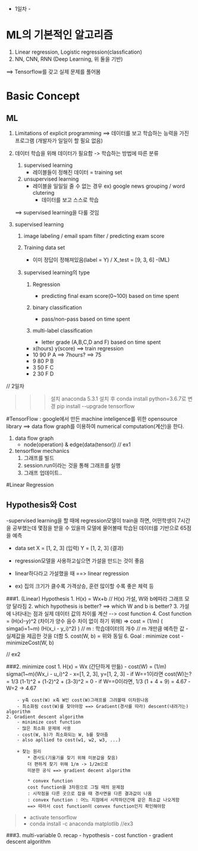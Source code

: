 - 1일차 -
# ML의 기본적인 알고리즘
1. Linear regression, Logistic regression(classfication)
2. NN, CNN, RNN (Deep Learning, 위 둘을 기반)

==> Tensorflow를 갖고 실제 문제를 풀어봄

# Basic Concept

## ML
1. Limitations of explicit programming
  ==> 데이터를 보고 학습하는 능력을 가진 프로그램 (개발자가 일일이 할 필요 없음)

2. 데이터 학습을 위해 데이터가 필요함 -> 학습하는 방법에 따른 분류
    1. supervised learning
        - 레이블들이 정해진 데이터 = training set
    2. unsupervised learning
        - 레이블을 일일일 줄 수 없는 경우 ex) google news grouping / word clutering
            - 데이터를 보고 스스로 학습

    ==> supervised learning을 다룰 것임

3. supervised learning
    1. image labeling / email spam filter / predicting exam score
    2. Training data set
        - 이미 정답이 정해져있음(label = Y) / X_test = [9, 3, 6] -(ML)
    3. supervised learning의 type
        1. Regression
            - predicting final exam score(0~100) based on time spent
                
        2. binary classification
            - pass/non-pass based on time spent
        3. multi-label classification
            - letter grade (A,B,C,D and F) based on time spent

        + x(hours) y(score) ==> train regression
        +  10       90 P A     ==> 7hours? ==> 75
        +   9       80 P B
        +   3       50 F C
        +   2       30 F D
    
    
    
// 2일차
>>> 설치
>>> anaconda 5.3.1 설치 후 conda install python=3.6.7로 변경
>>> pip install --upgrade tensorflow

#TensorFlow
: google에서 만든 machine inteligence를 위한 opensource library ==> data flow graph를 이용하여 numerical computation(계산)을 한다.

1. data flow graph
    - node(operation) & edge(data(tensor))
// ex1
2. tensorflow mechanics
    1. 그래프를 빌드
    2. session.run이라는 것을 통해 그래프를 실행
    3. 그래프 업데이트..



#Linear Regression

## Hypothesis와 Cost
-supervised learning을 할 때에 regression모델이 train을 하면,
어떤학생이 7시간을 공부했는데 몇점을 받을 수 있을까 모델에 물어볼때 학습된 데이터를 기반으로 65점을 예측

- data set
X = [1, 2, 3] (입력)
Y = [1, 2, 3] (결과)

- regression모델을 사용하고싶으면 가설을 만드는 것이 좋음
- linear하다라고 가설했을 때  ==> linear regression
- ex) 집의 크기가 클수록 가격상승, 훈련 많이할 수록 좋은 체력 등

###1. (Linear) Hypothesis
    1. H(x) = Wx+b // H(x) 가설, W와 b에따라 그래프 모양 달라짐
    2. which hypothesis is better? ==> which W and b is better?
    3. 가설에 나타내는 점과 실제 데이터 값의 차이룰 계산 --> cost function
    4. Cost function
        = (H(x)-y)^2 (차이가 양수 음수 차이 없이 하기 위해)
        => cost = (1/m) ( simga(i=1~m) (H(x_i - y_i)^2) )
        // m : 학습데이터의 개수
        // m 개만큼 예측한 값 - 실제값을 제곱한 것을 더함
    5. cost(W, b) = 위와 동일
    6. Goal : minimize cost
        - minimizeCost(W, b)
        
// ex2

###2. minimize cost
    1. H(x) = Wx (간단하게 만듦)
        - cost(W) = (1/m) sigma(1~m)(Wx_i - u_i)^2
        - x=[1, 2, 3], y=[1, 2, 3]
        - if W==1이라면 cost(W)는?
            = 1/3 (1-1)^2 + (1-2)^2 + (3-3)^2 = 0
        - if W==0이라면,
            1/3 (1 + 4 + 9) = 4.67
        - W=2 -> 4.67

        - y축 cost(W) x축 W인 cost(W)그래프를 그려볼때 이차원나옴
        - 최소화됨 cost(W)를 찾아야함 ==> Gradient(경사를 따라) descent(내려가는) algorithm
    2. Gradient descent algorithm
        - minimize cost function
        - 많은 최소화 문제에 사용
        - cost(W, b)가 최소화되는 W, b를 찾아줌
        - also apllied to cost(w1, w2, w3, ...)
        
        + 찾는 원리
            * 경사도(기울기를 찾기 위해 미분값을 찾음)
            더 편하게 찾기 위해 1/m -> 1/2m으로
            미분한 공식 ==> gradient decent algorithm

            * convex function
            cost function을 3차원으로 그릴 때의 문제점
            : 시작점을 다른 곳으로 잡을 때 경사면을 다른 결과값이 나옴
            : convex function : 어느 지점에서 시작하던간에 같은 최소값 나오게함
            ==> 따라서 cost function이 convex function인지 확인해야함

> - activate tensorflow
> - conda install -c anaconda matplotlib
//ex3

###3. multi-variable
    0. recap
        - hypothesis
        - cost function
        - gradient descent algorithm 
